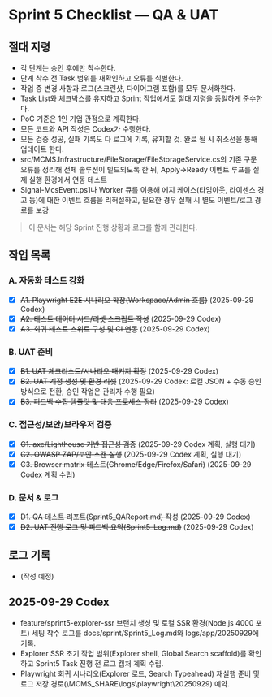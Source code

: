 # Sprint 5 Checklist — QA & UAT

## 절대 지령
- 각 단계는 승인 후에만 착수한다.
- 단계 착수 전 Task 범위를 재확인하고 오류를 식별한다.
- 작업 중 변경 사항과 로그(스크린샷, 다이어그램 포함)를 모두 문서화한다.
- Task List와 체크박스를 유지하고 Sprint 작업에서도 절대 지령을 동일하게 준수한다.
- PoC 기준은 1인 기업 관점으로 계획한다.
- 모든 코드와 API 작성은 Codex가 수행한다.
- 모든 검증 성공, 실패 기록도 다 로그에 기록, 유지할 것. 완료 될 시 취소선을 통해 업데이트 한다.
- src/MCMS.Infrastructure/FileStorage/FileStorageService.cs의 기존 구문 오류를 정리해 전체 솔루션이 빌드되도록 한 뒤, Apply→Ready 이벤트 루프를 실제 실행 환경에서 연동 테스트
- Signal-McsEvent.ps1나 Worker 큐를 이용해 에지 케이스(타임아웃, 라이센스 경고 등)에 대한 이벤트 흐름을 리허설하고, 필요한 경우 실패 시 별도 이벤트/로그 경로를 보강

> 이 문서는 해당 Sprint 진행 상황과 로그를 함께 관리한다.

## 작업 목록
### A. 자동화 테스트 강화
- [x] ~~A1. Playwright E2E 시나리오 확장(Workspace/Admin 흐름)~~ (2025-09-29 Codex)
- [x] ~~A2. 테스트 데이터 시드/리셋 스크립트 작성~~ (2025-09-29 Codex)
- [x] ~~A3. 회귀 테스트 스위트 구성 및 CI 연동~~ (2025-09-29 Codex)

### B. UAT 준비
- [x] ~~B1. UAT 체크리스트/시나리오 패키지 확정~~ (2025-09-29 Codex)
- [x] ~~B2. UAT 계정 생성 및 환경 리셋~~ (2025-09-29 Codex: 로컬 JSON + 수동 승인 방식으로 전환, 승인 작업은 관리자 수행 필요)
- [x] ~~B3. 피드백 수집 템플릿 및 대응 프로세스 정리~~ (2025-09-29 Codex)

### C. 접근성/보안/브라우저 검증
- [x] ~~C1. axe/Lighthouse 기반 접근성 검증~~ (2025-09-29 Codex 계획, 실행 대기)
- [x] ~~C2. OWASP ZAP/보안 스캔 실행~~ (2025-09-29 Codex 계획, 실행 대기)
- [x] ~~C3. Browser matrix 테스트(Chrome/Edge/Firefox/Safari)~~ (2025-09-29 Codex 계획 수립)

### D. 문서 & 로그
- [x] ~~D1. QA 테스트 리포트(Sprint5_QAReport.md) 작성~~ (2025-09-29 Codex)
- [x] ~~D2. UAT 진행 로그 및 피드백 요약(Sprint5_Log.md)~~ (2025-09-29 Codex)

## 로그 기록
- (작성 예정)

## 2025-09-29 Codex
- feature/sprint5-explorer-ssr 브랜치 생성 및 로컬 SSR 환경(Node.js 4000 포트) 세팅 착수 로그를 docs/sprint/Sprint5_Log.md와 logs/app/20250929에 기록.
- Explorer SSR 초기 작업 범위(Explorer shell, Global Search scaffold)를 확인하고 Sprint5 Task 진행 전 로그 캡처 계획 수립.
- Playwright 회귀 시나리오(Explorer 로드, Search Typeahead) 재실행 준비 및 로그 저장 경로(\\MCMS_SHARE\\logs\\playwright\\20250929) 예약.








